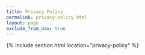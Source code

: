 ```yaml
---
title: Privacy Policy
permalink: privacy-policy.html
layout: page
exclude_from_nav: true
---
```


{% include section.html location="privacy-policy" %}
